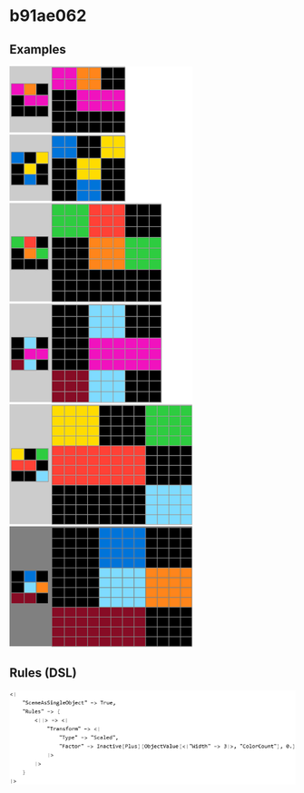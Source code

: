 # b91ae062

## Examples

![ARC examples for b91ae062](examples.png?raw=true)

## Rules (DSL)

![DSL rules for b91ae062](rules.png?raw=true)

